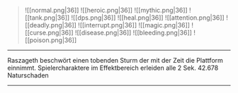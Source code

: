 > ![[normal.png|36]] ![[heroic.png|36]] ![[mythic.png|36]]
> ![[tank.png|36]] ![[dps.png|36]] ![[heal.png|36]]
> ![[attention.png|36]] ![[deadly.png|36]] ![[interrupt.png|36]]
> ![[magic.png|36]] ![[curse.png|36]] ![[disease.png|36]] ![[bleeding.png|36]] ![[poison.png|36]] 

***
Raszageth beschwört einen tobenden Sturm der mit der Zeit die Plattform einnimmt. Spielercharaktere im Effektbereich erleiden alle 2 Sek. 42.678 Naturschaden

***